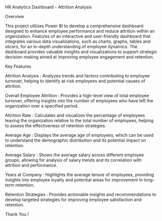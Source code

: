 HR Analytics Dashboard - Attrition Analysis

Overview

This project utilizes Power BI to develop a comprehensive dashboard designed to enhance employee performance and reduce attrition within an organization. Features of an interactive and user-friendly dashboard that integrates various data visualizations, such as charts, graphs, tables and slicers, for an in-depth understanding of employee dynamics. The dashboard provides valuable insights and visualizations to support strategic decision-making aimed at improving employee engagement and retention.

Key Features

Attrition Analysis : Analyzes trends and factors contributing to employee turnover, helping to identify at-risk employees and potential causes of attrition.

Overall Employee Attrition : Provides a high-level view of total employee turnover, offering insights into the number of employees who have left the organization over a specified period.

Attrition Rate : Calculates and visualizes the percentage of employees leaving the organization relative to the total number of employees, helping to assess the effectiveness of retention strategies.

Average Age : Displays the average age of employees, which can be used to understand the demographic distribution and its potential impact on retention.

Average Salary : Shows the average salary across different employee groups, allowing for analysis of salary trends and its correlation with attrition and performance.

Years at Company : Highlights the average tenure of employees, providing insights into employee loyalty and potential areas for improvement in long-term retention.

Retention Strategies : Provides actionable insights and recommendations to develop targeted strategies for improving employee satisfaction and retention.

Thank You !
